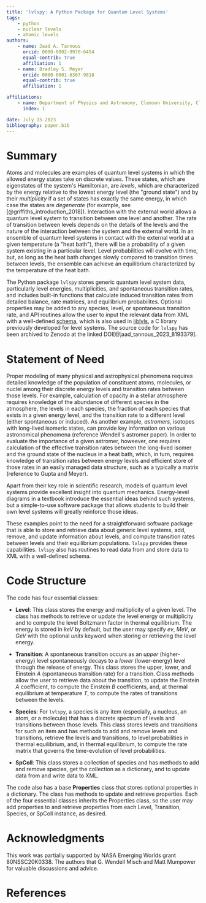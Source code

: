 ```yaml
---
title: 'lvlspy: A Python Package for Quantum Level Systems'
tags:
    - python
    - nuclear levels
    - atomic levels
authors:
    - name: Jaad A. Tannous
      orcid: 0000-0002-9970-6454
      equal-contrib: true
      affiliation: 1
    - name: Bradley S. Meyer
      orcid: 0000-0001-6307-9818
      equal-contrib: true
      affiliation: 1

affiliations:
    - name: Department of Physics and Astronomy, Clemson University, Clemson, SC, 29634
      index: 1

date: July 15 2023
bibliography: paper.bib
---
```


# Summary

Atoms and molecules are examples of quantum level systems in which the allowed energy states take on discrete values.  These states, which are eigenstates of the system's Hamiltonian, are *levels*, which are characterized by the energy relative to the lowest energy level (the "ground state") and by their *multiplicity* if a set of states has exactly the same energy, in which case the states are *degenerate* (for example, see [@griffiths_introduction_2018]).  Interaction with the external world allows a quantum level system to transition between one level and another.  The rate of transition between levels depends on the details of the levels and the nature of the interaction between the system and the external world.  In an ensemble of quantum level systems in contact with the external world at a given temperature (a "heat bath"), there will be a probability of a given system existing in a particular level.  Level probabilities will evolve with time, but, as long as the heat bath changes slowly compared to transition times between levels, the ensemble can achieve an equilibrium characterized by the temperature of the heat bath.  

The Python package ``lvlspy`` stores generic quantum level system data, particularly level energies, multiplicities, and spontaneous transition rates, and includes built-in functions that calculate induced transition rates from detailed balance, rate matrices, and equilibrium probabilites.  Optional properties may be added to any species, level, or spontaneous transition rate, and API routines allow the user to input the relevant data from XML with a well-defined [schema](https://liblvls.sourceforge.net/xsd_pub/2022-10-14/spcoll.xsd), which is also used in [liblvls](https://liblvls.sourceforge.net), a C library previously developed for level systems.  The source code for ``lvlspy`` has been archived to Zenodo at the linked DOI[@jaad_tannous_2023_8193379].  

# Statement of Need

Proper modeling of many physical and astrophysical phenomena requires detailed knowledge of the population of constituent atoms, molecules, or nuclei among their discrete energy levels and transition rates between those levels.  For example, calculation of opacity in a stellar atmosphere requires knowledge of the abundance of different species in the atmosphere, the levels in each species, the fraction of each species that exists in a given energy level, and the transition rate to a different level (either spontaneous or induced).  As another example, *astromers*, isotopes with long-lived isomeric states, can provide key information on various astronomical phenomena (reference Wendell's astromer paper).  In order to evaluate the importance of a given astromer, howeever, one requires calculation of the effective transition rates between the long-lived isomer and the ground state of the nucleus in a heat bath, which, in turn, requires knowledge of transition rates between energy levels and efficient store of those rates in an easily managed data structure, such as a typically a matrix (reference to Gupta and Meyer).

Apart from their key role in scientific research, models of quantum level systems provide excellent insight into quantum mechanics.  Energy-level diagrams in a textbook introduce the essential ideas behind such systems, but a simple-to-use software package that allows students to build their own level systems will greatly reinforce those ideas.

These examples point to the need for a straightforward software package that is able to store and retrieve data about generic level systems, add, remove, and update information about levels, and compute transition rates between levels and their equilibrium populations.  ``lvlspy`` provides these capabilities.  ``lvlspy`` also has routines to read data from and store data to XML with a well-defined schema.


# Code Structure

The code has four essential classes:

- **Level**: This class stores the energy and multiplicity of a given level.  The class has methods to retrieve or update the level energy or multiplicity and to compute the level Boltzmann factor in thermal equilibrium.  The energy is stored in *keV* by default, but the user may specify *ev*, *MeV*, or *GeV* with the optional *units* keyword when storing or retrieving the level energy.
    
- **Transition**: A spontaneous transition occurs as an *upper* (higher-energy) level spontaneously decays to a *lower* (lower-energy) level through the release of energy.  This class stores the upper, lower, and Einstein *A* (spontaneous transition rate) for a transition.  Class methods allow the user to retrieve data about the transition, to update the Einstein *A* coefficient, to compute the Einstein *B* coefficients, and, at thermal equilibrium at temperature *T*, to compute the rates of transitions between the levels.
    
- **Species**: For ``lvlspy``, a species is any item (especially, a nucleus, an atom, or a molecule) that has a discrete spectrum of levels and transitions between those levels.  This class stores levels and transitions for such an item and has methods to add and remove levels and transitions, retrieve the levels and transitions, to level probabilities in thermal equilibrium, and, in thermal equilibrium, to compute the rate matrix that governs the time-evolution of level probabilities.
    
- **SpColl**: This class stores a collection of species and has methods to add and remove species, get the collection as a dictionary, and to update data from and write data to XML.
    
The code also has a base **Properties** class that stores optional properties in a dictionary.  The class has methods to update and retrieve properties. Each of the four essential classes inherits the Properties class, so the user may add properties to and retrieve properties from each Level, Transition, Species, or SpColl instance, as desired.

# Acknowledgments

This work was partially supported by NASA Emerging Worlds grant 80NSSC20K0338.  The authors that G. Wendell Misch and Matt Mumpower for valuable discussions and advice.

# References
